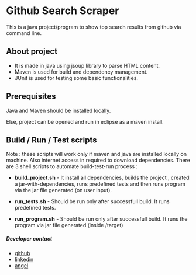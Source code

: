 # Github Search Scraper

This is a java project/program to show top search results from github via command line.

## About project
- It is made in java using jsoup library to parse HTML content.
- Maven is used for build and dependency management.
- JUnit is used for testing some basic functionalities.


## Prerequisites
Java and Maven should be installed locally.

Else, project can be opened and run in eclipse as a maven install.

## Build / Run / Test scripts
Note : these scripts will work only if maven and java are installed locally on machine. Also internet access in required to download dependencies.
There are 3 shell scripts to automate build-test-run process :

* **build_project.sh**  -  It install all dependencies, builds the project , created a jar-with-dependencies, runs predefined tests and then runs program via the jar file generated (on user input).
    
* **run_tests.sh**  -  Should be run only after successfull build. It runs predefined tests.

* **run_program.sh**  -  Should be run only after successfull build. It runs the program via jar file generated (inside /target)



##### Developer contact
 - [ github ](https://github.com/sanskarsharma)
 - [ linkedin ](https://linkedin.com/in/sanskarssh)
 - [angel](https://angel.co/sanskarsharma)

     